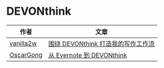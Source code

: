 # DEVONthink
| 作者 |                  文章                  |
|------|---------------------------------------|
|[vanilla2w](https://sspai.com/user/666443/updates)| [围绕 DEVONthink 打造我的写作工作流](http://t.cj.sina.com.cn/articles/view/1914010467/72157b63027004znh)|
|[OscarGong](https://sspai.com/user/711608/updates)|[从 Evernote 到 DEVONthink](https://sspai.com/post/44648)|